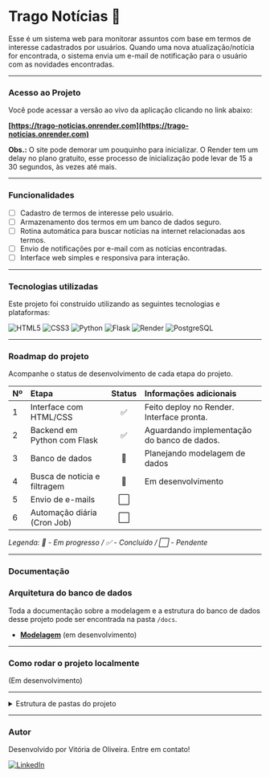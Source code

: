 # Trago Notícias 📰

Esse é um sistema web para monitorar assuntos com base em termos de interesse cadastrados por usuários. Quando uma nova atualização/notícia for encontrada, o sistema envia um e-mail de notificação para o usuário com as novidades encontradas.

---

### Acesso ao Projeto

Você pode acessar a versão ao vivo da aplicação clicando no link abaixo:

**[https://trago-noticias.onrender.com](https://trago-noticias.onrender.com)**

**Obs.:** O site pode demorar um pouquinho para inicializar. O Render tem um delay no plano gratuito, esse processo de inicialização pode levar de 15 a 30 segundos, às vezes até mais.

---

### Funcionalidades

- [ ] Cadastro de termos de interesse pelo usuário.
- [ ] Armazenamento dos termos em um banco de dados seguro.
- [ ] Rotina automática para buscar notícias na internet relacionadas aos termos.
- [ ] Envio de notificações por e-mail com as notícias encontradas.
- [ ] Interface web simples e responsiva para interação.

---

### Tecnologias utilizadas

Este projeto foi construído utilizando as seguintes tecnologias e plataformas:

![HTML5](https://img.shields.io/badge/HTML5-E34F26?style=for-the-badge&logo=html5&logoColor=white)
![CSS3](https://img.shields.io/badge/CSS3-1572B6?style=for-the-badge&logo=css3&logoColor=white)
![Python](https://img.shields.io/badge/Python-3776AB?style=for-the-badge&logo=python&logoColor=white)
![Flask](https://img.shields.io/badge/Flask-000000?style=for-the-badge&logo=flask&logoColor=white)
![Render](https://img.shields.io/badge/Render-46E3B7?style=for-the-badge&logo=render&logoColor=white)
![PostgreSQL](https://img.shields.io/badge/postgresql-4169e1?style=for-the-badge&logo=postgresql&logoColor=white)

---

### Roadmap do projeto

Acompanhe o status de desenvolvimento de cada etapa do projeto.

| Nº  | Etapa                         | Status | Informações adicionais            |
|:----|:------------------------------|:------:|:----------------------------------|
| 1   | Interface com HTML/CSS        |   ✅   | Feito deploy no Render. Interface pronta.  |
| 2   | Backend em Python com Flask   |   ✅   | Aguardando implementação do banco de dados. |
| 3   | Banco de dados                |   🚧   | Planejando modelagem de dados     |
| 4   | Busca de noticia e filtragem  |   🚧   | Em desenvolvimento                |
| 5   | Envio de e-mails              |   ⬜   |                                   |
| 6   | Automação diária (Cron Job)   |   ⬜   |                                   |

*Legenda: 🚧 - Em progresso / ✅ - Concluído / ⬜ - Pendente*

---

### Documentação
### Arquitetura do banco de dados

Toda a documentação sobre a modelagem e a estrutura do banco de dados desse projeto pode ser encontrada na pasta `/docs`.

- **[Modelagem](./docs/database)** (em desenvolvimento)

---

### Como rodar o projeto localmente

(Em desenvolvimento)

---

<details>
<summary>Estrutura de pastas do projeto</summary>

```plaintext
trago-noticias/
├── app/
│ ├── __init__.py
│ ├── config.py
│ ├── allowlist.txt
│ ├── controllers/
│ │   ├── __init__.py
│ │   └── home_controller.py
│ ├── services/
│ │   ├── web_scraper.py
│ │   └── filtro.py
│ ├── models/
│ │   ├── __init__.py
│ │   └── termo.py
│ ├── templates/
│ │   ├── base.html
│ │   ├── contact.html
│ │   ├── about.html
│ │   ├── privacy.html
│ │   ├── index.html
│ │   └── errors-pages/
│ │       ├── 505.html
│ │       └── 404.html
│ └── static/
│     ├── responsive.css
│     └── style.css
├── docs/
│   └── database/
│       ├── dicionario_de_dados_ods.ods
│       ├── dicionario_de_dados_xlsx.xlsx
│       ├── diagrama_er.png
│       └── links.txt
├── run.py
├── requirements.txt
├── .cz.toml
├── README.md
└── .gitignore
```

</details>

---

### Autor

Desenvolvido por Vitória de Oliveira. Entre em contato!

[![LinkedIn](https://img.shields.io/badge/LinkedIn-0077B5?style=for-the-badge&logo=linkedin&logoColor=white)](https://www.linkedin.com/in/vitoriadeo/)
